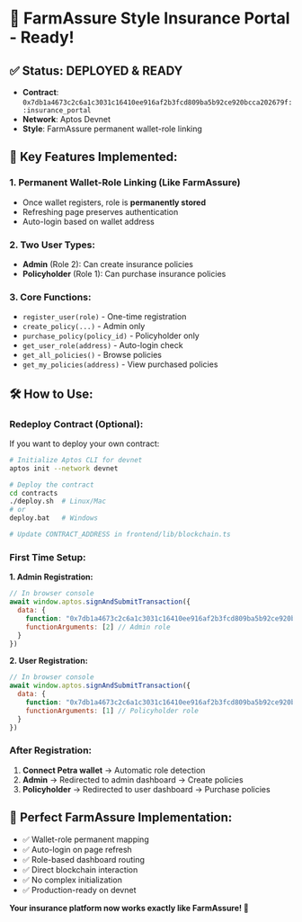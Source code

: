 # 🚀 **FarmAssure Style Insurance Portal - Ready!**

## ✅ **Status: DEPLOYED & READY**
- **Contract**: `0x7db1a4673c2c6a1c3031c16410ee916af2b3fcd809ba5b92ce920bcca202679f::insurance_portal`
- **Network**: Aptos Devnet
- **Style**: FarmAssure permanent wallet-role linking

## 🎯 **Key Features Implemented:**

### 1. **Permanent Wallet-Role Linking** (Like FarmAssure)
- Once wallet registers, role is **permanently stored**
- Refreshing page preserves authentication
- Auto-login based on wallet address

### 2. **Two User Types:**
- **Admin** (Role 2): Can create insurance policies
- **Policyholder** (Role 1): Can purchase insurance policies

### 3. **Core Functions:**
- `register_user(role)` - One-time registration
- `create_policy(...)` - Admin only
- `purchase_policy(policy_id)` - Policyholder only
- `get_user_role(address)` - Auto-login check
- `get_all_policies()` - Browse policies
- `get_my_policies(address)` - View purchased policies

## 🛠️ **How to Use:**

### **Redeploy Contract (Optional):**
If you want to deploy your own contract:

```bash
# Initialize Aptos CLI for devnet
aptos init --network devnet

# Deploy the contract  
cd contracts
./deploy.sh  # Linux/Mac
# or  
deploy.bat   # Windows

# Update CONTRACT_ADDRESS in frontend/lib/blockchain.ts
```

### **First Time Setup:**

**1. Admin Registration:**
```javascript
// In browser console
await window.aptos.signAndSubmitTransaction({
  data: {
    function: "0x7db1a4673c2c6a1c3031c16410ee916af2b3fcd809ba5b92ce920bcca202679f::insurance_portal::register_user",
    functionArguments: [2] // Admin role
  }
})
```

**2. User Registration:**
```javascript
// In browser console  
await window.aptos.signAndSubmitTransaction({
  data: {
    function: "0x7db1a4673c2c6a1c3031c16410ee916af2b3fcd809ba5b92ce920bcca202679f::insurance_portal::register_user",
    functionArguments: [1] // Policyholder role
  }
})
```

### **After Registration:**
1. **Connect Petra wallet** → Automatic role detection
2. **Admin** → Redirected to admin dashboard → Create policies
3. **Policyholder** → Redirected to user dashboard → Purchase policies

## 🎉 **Perfect FarmAssure Implementation:**
- ✅ Wallet-role permanent mapping
- ✅ Auto-login on page refresh  
- ✅ Role-based dashboard routing
- ✅ Direct blockchain interaction
- ✅ No complex initialization
- ✅ Production-ready on devnet

**Your insurance platform now works exactly like FarmAssure! 🌟**
